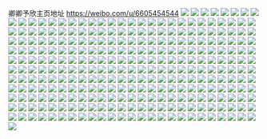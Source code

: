 卿卿予欣主页地址 https://weibo.com/u/6605454544 
![](https://wx4.sinaimg.cn/mw2000/007d1Otqgy1h7ymgk0j6rj31nt2zzhdv.jpg) 
![](https://wx4.sinaimg.cn/mw2000/007d1Otqgy1h7ymhkh8yvj31kj1wwkjm.jpg) 
![](https://wx4.sinaimg.cn/mw2000/007d1Otqgy1h7ymhmriejj32801o0qv5.jpg) 
![](https://wx4.sinaimg.cn/mw2000/007d1Otqgy1h7ymhnob3xj32yo1o0u0x.jpg) 
![](https://wx4.sinaimg.cn/mw2000/007d1Otqgy1h7ncwkfshkj30u01e0wpr.jpg) 
![](https://wx4.sinaimg.cn/mw2000/007d1Otqgy1h7ncwl9rxqj310c0u0456.jpg) 
![](https://wx4.sinaimg.cn/mw2000/007d1Otqgy1h7kf5c3781j31s91mckjl.jpg) 
![](https://wx4.sinaimg.cn/mw2000/007d1Otqgy1h7kf5erff5j31o01ge7wh.jpg) 
![](https://wx4.sinaimg.cn/mw2000/007d1Otqgy1h7kf54pvkgj30u0140thc.jpg) 
![](https://wx4.sinaimg.cn/mw2000/007d1Otqgy1h7infftd7wj31ha1fy4qp.jpg) 
![](https://wx4.sinaimg.cn/mw2000/007d1Otqgy1h7ingqogl0j33402c0npf.jpg) 
![](https://wx4.sinaimg.cn/mw2000/007d1Otqgy1h7ingor0ooj32c0340npe.jpg) 
![](https://wx4.sinaimg.cn/mw2000/007d1Otqgy1h7ings6sb0j33402c0x6q.jpg) 
![](https://wx4.sinaimg.cn/mw2000/007d1Otqgy1h7ingtw4a2j33402c0npe.jpg) 
![](https://wx4.sinaimg.cn/mw2000/007d1Otqgy1h7ingwdojfj31r32nvnpd.jpg) 
![](https://wx4.sinaimg.cn/mw2000/007d1Otqgy1h7hfmbble3j30uf0u0jy1.jpg) 
![](https://wx4.sinaimg.cn/mw2000/007d1Otqgy1h7fokrldx4j30w90u043b.jpg) 
![](https://wx4.sinaimg.cn/mw2000/007d1Otqgy1h7f4btq3y5j32801o01ky.jpg) 
![](https://wx4.sinaimg.cn/mw2000/007d1Otqgy1h7av6ipynjj31av2gx4qq.jpg) 
![](https://wx4.sinaimg.cn/mw2000/007d1Otqgy1h78q97chfoj31nz1zjb2a.jpg) 
![](https://wx4.sinaimg.cn/mw2000/007d1Otqgy1h764h8mqafj30u014k7ct.jpg) 
![](https://wx4.sinaimg.cn/mw2000/007d1Otqgy1h764h9imorj30u0140wlq.jpg) 
![](https://wx4.sinaimg.cn/mw2000/007d1Otqgy1h70fbxsg7mj30up0v2din.jpg) 
![](https://wx4.sinaimg.cn/mw2000/007d1Otqgy1h70fc5rlhmj30wp0vbwi1.jpg) 
![](https://wx4.sinaimg.cn/mw2000/007d1Otqgy1h6z4gz0hnyj30u0140qc1.jpg) 
![](https://wx4.sinaimg.cn/mw2000/007d1Otqgy1h6z4h06edij30u00u07ck.jpg) 
![](https://wx4.sinaimg.cn/mw2000/007d1Otqgy1h6y31czsb7j30vc15s7m5.jpg) 
![](https://wx4.sinaimg.cn/mw2000/007d1Otqgy1h6xupv8e5fj30u01407gm.jpg) 
![](https://wx4.sinaimg.cn/mw2000/007d1Otqgy1h6xupw1pjrj30u00u042i.jpg) 
![](https://wx4.sinaimg.cn/mw2000/007d1Otqgy1h6xupwplbyj30u00u0jvu.jpg) 
![](https://wx4.sinaimg.cn/mw2000/007d1Otqgy1h6w0t2kpwaj30xr0upn7y.jpg) 
![](https://wx4.sinaimg.cn/mw2000/007d1Otqgy1h6w0t3ens3j30vb0vmws3.jpg) 
![](https://wx4.sinaimg.cn/mw2000/007d1Otqgy1h6w0t4nkskj32c02c0x6p.jpg) 
![](https://wx4.sinaimg.cn/mw2000/007d1Otqgy1h5bxmn0k21j30vc17uqos.jpg) 
![](https://wx4.sinaimg.cn/mw2000/007d1Otqgy1h5bxmnrjvgj30yn0vcal6.jpg) 
![](https://wx4.sinaimg.cn/mw2000/007d1Otqgy1h5be1dtb4uj30k00zk11v.jpg) 
![](https://wx4.sinaimg.cn/mw2000/007d1Otqgy1h5be1ew7lgj315s0vcwuq.jpg) 
![](https://wx4.sinaimg.cn/mw2000/007d1Otqgy1h5be1fnpgbj315s0vcqem.jpg) 
![](https://wx4.sinaimg.cn/mw2000/007d1Otqgy1h5be1g0oqij315s0vctgq.jpg) 
![](https://wx4.sinaimg.cn/mw2000/007d1Otqgy1h59iswjh3bj315s0vc16s.jpg) 
![](https://wx4.sinaimg.cn/mw2000/007d1Otqgy1h59isv8i8sj30vc0umgvo.jpg) 
![](https://wx4.sinaimg.cn/mw2000/007d1Otqgy1h59isxmxyxj30vb15rk40.jpg) 
![](https://wx4.sinaimg.cn/mw2000/007d1Otqgy1h59isya9xfj315s0vck22.jpg) 
![](https://wx4.sinaimg.cn/mw2000/007d1Otqgy1h552pv2ik3j30u00miaey.jpg) 
![](https://wx4.sinaimg.cn/mw2000/007d1Otqgy1h552pudzhsj30vc0ttaor.jpg) 
![](https://wx4.sinaimg.cn/mw2000/007d1Otqgy1h552pziqucj31400u0gxm.jpg) 
![](https://wx4.sinaimg.cn/mw2000/007d1Otqgy1h552pvnmxfj31f10u0gwl.jpg) 
![](https://wx4.sinaimg.cn/mw2000/007d1Otqgy1h552pw5lznj31400u0n4x.jpg) 
![](https://wx4.sinaimg.cn/mw2000/007d1Otqgy1h552py7bzaj30u00u0tgm.jpg) 
![](https://wx4.sinaimg.cn/mw2000/007d1Otqgy1h552pysx7sj30zi0gejvh.jpg) 
![](https://wx4.sinaimg.cn/mw2000/007d1Otqgy1h552pxs7xoj30lp0ug0z2.jpg) 
![](https://wx4.sinaimg.cn/mw2000/007d1Otqgy1h552r4d3izj30u00wo101.jpg) 
![](https://wx4.sinaimg.cn/mw2000/007d1Otqgy1h50owgozvrj32c0340b2d.jpg) 
![](https://wx4.sinaimg.cn/mw2000/007d1Otqgy1h4w6ja316ej315s0vcdtk.jpg) 
![](https://wx4.sinaimg.cn/mw2000/007d1Otqgy1h4w6jd5i8aj33402c01l1.jpg) 
![](https://wx4.sinaimg.cn/mw2000/007d1Otqgy1h4w6jft90ij32ll23d4qr.jpg) 
![](https://wx4.sinaimg.cn/mw2000/007d1Otqgy1h4w6j82wvoj333z280b2b.jpg) 
![](https://wx4.sinaimg.cn/mw2000/007d1Otqgy1h4w6jisuqnj33402c0qv8.jpg) 
![](https://wx4.sinaimg.cn/mw2000/007d1Otqgy1h4w6jmir45j33402c0u11.jpg) 
![](https://wx4.sinaimg.cn/mw2000/007d1Otqgy1h4w6joggkwj32c02987wi.jpg) 
![](https://wx4.sinaimg.cn/mw2000/007d1Otqgy1h4w6jrevryj333z24q7wj.jpg) 
![](https://wx4.sinaimg.cn/mw2000/007d1Otqgy1h4w6js817dj30vb10cn71.jpg) 
![](https://wx4.sinaimg.cn/mw2000/007d1Otqgy1h4uxmzlrjmj30u00u6tdr.jpg) 
![](https://wx4.sinaimg.cn/mw2000/007d1Otqgy1h4uxovfdw9j30u00vcwjj.jpg) 
![](https://wx4.sinaimg.cn/mw2000/007d1Otqgy1h4ui2u6qzbj326c25ae81.jpg) 
![](https://wx4.sinaimg.cn/mw2000/007d1Otqgy1h4ui2sxamzj32c02c0e82.jpg) 
![](https://wx4.sinaimg.cn/mw2000/007d1Otqgy1h4sadvs2uqj31400u0ajt.jpg) 
![](https://wx4.sinaimg.cn/mw2000/007d1Otqgy1h4sadwj25dj31400u0wiu.jpg) 
![](https://wx4.sinaimg.cn/mw2000/007d1Otqgy1h4sadxli5wj31400u0q8y.jpg) 
![](https://wx4.sinaimg.cn/mw2000/007d1Otqgy1h4sadyfv3cj31400u0q7w.jpg) 
![](https://wx4.sinaimg.cn/mw2000/007d1Otqgy1h4sadzg7l6j31400u0dlh.jpg) 
![](https://wx4.sinaimg.cn/mw2000/007d1Otqgy1h4sae0br33j313y0u079i.jpg) 
![](https://wx4.sinaimg.cn/mw2000/007d1Otqgy1h4sae1s9oij31400u043m.jpg) 
![](https://wx4.sinaimg.cn/mw2000/007d1Otqgy1h4sae2rkbvj31400u0gqw.jpg) 
![](https://wx4.sinaimg.cn/mw2000/007d1Otqgy1h4sadupnt3j31400u0qbi.jpg) 
![](https://wx4.sinaimg.cn/mw2000/007d1Otqgy1h4rky02g54j30zk0zkti5.jpg) 
![](https://wx4.sinaimg.cn/mw2000/007d1Otqgy1h4rkxzaun0j311v0shwpv.jpg) 
![](https://wx4.sinaimg.cn/mw2000/007d1Otqgy1h4reqq11jlj30zg1baq6i.jpg) 
![](https://wx4.sinaimg.cn/mw2000/007d1Otqgy1h4r30lgtgqj33402c0qv8.jpg) 
![](https://wx4.sinaimg.cn/mw2000/007d1Otqgy1h4r30mg5wdj31zs1q8kjl.jpg) 
![](https://wx4.sinaimg.cn/mw2000/007d1Otqgy1h4qi8eggxij30u00u00w3.jpg) 
![](https://wx4.sinaimg.cn/mw2000/007d1Otqgy1h4qi8f9afyj31400u046p.jpg) 
![](https://wx4.sinaimg.cn/mw2000/007d1Otqgy1h4qi8dw6bcj31400u0gus.jpg) 
![](https://wx4.sinaimg.cn/mw2000/007d1Otqgy1h4qi8hrkxvj31400u0q8f.jpg) 
![](https://wx4.sinaimg.cn/mw2000/007d1Otqgy1h4n1xmkl9aj30hu0z6jzk.jpg) 
![](https://wx4.sinaimg.cn/mw2000/007d1Otqgy1h4n1xk50j4j30ij0w110u.jpg) 
![](https://wx4.sinaimg.cn/mw2000/007d1Otqgy1h4n1xnd8ubj30vc15snhq.jpg) 
![](https://wx4.sinaimg.cn/mw2000/007d1Otqgy1h4lsie9cjqj317s0u0k9z.jpg) 
![](https://wx4.sinaimg.cn/mw2000/007d1Otqgy1h4lsf1erqbj33402c0x6q.jpg) 
![](https://wx4.sinaimg.cn/mw2000/007d1Otqgy1h4lseu3w63j33402c0b2h.jpg) 
![](https://wx4.sinaimg.cn/mw2000/007d1Otqgy1h4lsf80x77j32bz1v1x6p.jpg) 
![](https://wx4.sinaimg.cn/mw2000/007d1Otqgy1h4lsfafu0wj33402c0e83.jpg) 
![](https://wx4.sinaimg.cn/mw2000/007d1Otqgy1h4lsfg3uouj30u00tn420.jpg) 
![](https://wx4.sinaimg.cn/mw2000/007d1Otqgy1h4h835mgx1j30x80u0qbc.jpg) 
![](https://wx4.sinaimg.cn/mw2000/007d1Otqgy1h4fipb52onj334022y1l3.jpg) 
![](https://wx4.sinaimg.cn/mw2000/007d1Otqgy1h4fiperopdj33402c0u12.jpg) 
![](https://wx4.sinaimg.cn/mw2000/007d1Otqgy1h4fipi6qxuj33402c0npi.jpg) 
![](https://wx4.sinaimg.cn/mw2000/007d1Otqgy1h4fip7l6g2j33402c01kz.jpg) 
![](https://wx4.sinaimg.cn/mw2000/007d1Otqgy1h4fipkvtc3j33402c0e83.jpg) 
![](https://wx4.sinaimg.cn/mw2000/007d1Otqgy1h4fipne3jij33402c0u0z.jpg) 
![](https://wx4.sinaimg.cn/mw2000/007d1Otqgy1h4fipprte0j33402c07wj.jpg) 
![](https://wx4.sinaimg.cn/mw2000/007d1Otqgy1h4fips5logj33402c0kjm.jpg) 
![](https://wx4.sinaimg.cn/mw2000/007d1Otqgy1h4fipty8crj33402c01kz.jpg) 
![](https://wx4.sinaimg.cn/mw2000/007d1Otqgy1h4fiq0s8chj334029h7wj.jpg) 
![](https://wx4.sinaimg.cn/mw2000/007d1Otqgy1h4fipz1p9kj33402c0x6q.jpg) 
![](https://wx4.sinaimg.cn/mw2000/007d1Otqgy1h4fiq2jc16j315s0vcngu.jpg) 
![](https://wx4.sinaimg.cn/mw2000/007d1Otqgy1h4dmug9zcfj329i23eqv5.jpg) 
![](https://wx4.sinaimg.cn/mw2000/007d1Otqgy1h4dmuece0kj33402c04qr.jpg) 
![](https://wx4.sinaimg.cn/mw2000/007d1Otqgy1h4dmuhf5s2j33402c0qv6.jpg) 
![](https://wx4.sinaimg.cn/mw2000/007d1Otqgy1h4dmuinf52j32c02c0qv5.jpg) 
![](https://wx4.sinaimg.cn/mw2000/007d1Otqgy1h4dmujuaxjj32c02c01ky.jpg) 
![](https://wx4.sinaimg.cn/mw2000/007d1Otqgy1h4dmul2h4yj32c02c0npd.jpg) 
![](https://wx4.sinaimg.cn/mw2000/007d1Otqgy1h49ttgxwbhj33402c01kz.jpg) 
![](https://wx4.sinaimg.cn/mw2000/007d1Otqgy1h49ttj5bpuj322728be82.jpg) 
![](https://wx4.sinaimg.cn/mw2000/007d1Otqgy1h49ttdtij8j30vc15sals.jpg) 
![](https://wx4.sinaimg.cn/mw2000/007d1Otqgy1h49ttmzscuj32c02c0kjm.jpg) 
![](https://wx4.sinaimg.cn/mw2000/007d1Otqgy1h49ttspyslj32c02c0b2b.jpg) 
![](https://wx4.sinaimg.cn/mw2000/007d1Otqgy1h49ttyv69oj33401yjkjo.jpg) 
![](https://wx4.sinaimg.cn/mw2000/007d1Otqgy1h49tu3ptqlj30v91vokjl.jpg) 
![](https://wx4.sinaimg.cn/mw2000/007d1Otqgy1h49tu607e2j30v91vokjl.jpg) 
![](https://wx4.sinaimg.cn/mw2000/007d1Otqgy1h49tu6m9cnj30lp12jn6i.jpg) 
![](https://wx4.sinaimg.cn/mw2000/007d1Otqgy1h48qife39tj315s0vcqlh.jpg) 
![](https://wx4.sinaimg.cn/mw2000/007d1Otqgy1h48qih1a32j33402c07wj.jpg) 
![](https://wx4.sinaimg.cn/mw2000/007d1Otqgy1h48qiimaa6j33402c0b2a.jpg) 
![](https://wx4.sinaimg.cn/mw2000/007d1Otqgy1h48qiebirmj33401rlnpd.jpg) 
![](https://wx4.sinaimg.cn/mw2000/007d1Otqgy1h48qik7s4aj33402c0kjl.jpg) 
![](https://wx4.sinaimg.cn/mw2000/007d1Otqgy1h48qillji7j32c01llu0x.jpg) 
![](https://wx4.sinaimg.cn/mw2000/007d1Otqgy1h46hbzl394j315s0vc7nl.jpg) 
![](https://wx4.sinaimg.cn/mw2000/007d1Otqgy1h46hc1ta9cj33402c0x6q.jpg) 
![](https://wx4.sinaimg.cn/mw2000/007d1Otqgy1h468cv2y9mj30vc0vck4p.jpg) 
![](https://wx4.sinaimg.cn/mw2000/007d1Otqgy1h468cw5jczj33402c04qr.jpg) 
![](https://wx4.sinaimg.cn/mw2000/007d1Otqgy1h468cxdykdj33402c0hdu.jpg) 
![](https://wx4.sinaimg.cn/mw2000/007d1Otqgy1h468cz4pvaj33402c0u0y.jpg) 
![](https://wx4.sinaimg.cn/mw2000/007d1Otqgy1h468cty3ptj33402c0b2b.jpg) 
![](https://wx4.sinaimg.cn/mw2000/007d1Otqgy1h468d0fbvrj33402c0npe.jpg) 
![](https://wx4.sinaimg.cn/mw2000/007d1Otqgy1h452pmdtmuj33402c0npe.jpg) 
![](https://wx4.sinaimg.cn/mw2000/007d1Otqgy1h452pnx0v2j3340248e82.jpg) 
![](https://wx4.sinaimg.cn/mw2000/007d1Otqgy1h452pp518ij33402c0hdu.jpg) 
![](https://wx4.sinaimg.cn/mw2000/007d1Otqgy1h452pkylozj33402c0npe.jpg) 
![](https://wx4.sinaimg.cn/mw2000/007d1Otqgy1h452pqnqg8j33402c0qv6.jpg) 
![](https://wx4.sinaimg.cn/mw2000/007d1Otqgy1h452psaaunj33402c07wi.jpg) 
![](https://wx4.sinaimg.cn/mw2000/007d1Otqgy1h452pvcum3j33402c0b2c.jpg) 
![](https://wx4.sinaimg.cn/mw2000/007d1Otqgy1h452pwtcewj33402c0b2a.jpg) 
![](https://wx4.sinaimg.cn/mw2000/007d1Otqgy1h452pyi9kpj33402c0qv6.jpg) 
![](https://wx4.sinaimg.cn/mw2000/007d1Otqgy1h452pzy90wj33402c0u0y.jpg) 
![](https://wx4.sinaimg.cn/mw2000/007d1Otqgy1h452q1hxpjj32c01ufnpd.jpg) 
![](https://wx4.sinaimg.cn/mw2000/007d1Otqgy1h452q2wbu6j33402c0u0y.jpg) 
![](https://wx4.sinaimg.cn/mw2000/007d1Otqgy1h452q55bqmj32c0340b2a.jpg) 
![](https://wx4.sinaimg.cn/mw2000/007d1Otqgy1h452q6xaczj32c028x4qq.jpg) 
![](https://wx4.sinaimg.cn/mw2000/007d1Otqgy1h452q89fp9j32c02c0hdt.jpg) 
![](https://wx4.sinaimg.cn/mw2000/007d1Otqgy1h452mlq2tuj315s0vc7h3.jpg) 
![](https://wx4.sinaimg.cn/mw2000/007d1Otqgy1h41mup4i2rj31400u0k2q.jpg) 
![](https://wx4.sinaimg.cn/mw2000/007d1Otqgy1h413oh64y0j315s0vctn8.jpg) 
![](https://wx4.sinaimg.cn/mw2000/007d1Otqgy1h413oi3e8tj30v20tzk15.jpg) 
![](https://wx4.sinaimg.cn/mw2000/007d1Otqgy1h410mr3unlj315s0vcqkw.jpg) 
![](https://wx4.sinaimg.cn/mw2000/007d1Otqgy1h410mrk0ojj30vx0jwdne.jpg) 
![](https://wx4.sinaimg.cn/mw2000/007d1Otqgy1h410mocxavj33402c0u0y.jpg) 
![](https://wx4.sinaimg.cn/mw2000/007d1Otqgy1h410muxpglj33402c0qv7.jpg) 
![](https://wx4.sinaimg.cn/mw2000/007d1Otqgy1h40iu69tngj31400u0wnj.jpg) 
![](https://wx4.sinaimg.cn/mw2000/007d1Otqgy1h40iu7h003j30u00u079t.jpg) 
![](https://wx4.sinaimg.cn/mw2000/007d1Otqgy1h40iu99xccj31400u0gwo.jpg) 
![](https://wx4.sinaimg.cn/mw2000/007d1Otqgy1h40iub18xjj30u01sz49u.jpg) 
![](https://wx4.sinaimg.cn/mw2000/007d1Otqgy1h40iucihpwj30u01sz49h.jpg) 
![](https://wx4.sinaimg.cn/mw2000/007d1Otqgy1h40ivvoa5mj30u01szqe8.jpg) 
![](https://wx4.sinaimg.cn/mw2000/007d1Otqgy1h3zm5z44ujj30py0fsn1g.jpg) 
![](https://wx4.sinaimg.cn/mw2000/007d1Otqgy1h3zm6kmfsjj331j1ymnpd.jpg) 
![](https://wx4.sinaimg.cn/mw2000/007d1Otqgy1h3zm6lzgsyj31kw16oazi.jpg) 
![](https://wx4.sinaimg.cn/mw2000/007d1Otqgy1h3zm6ombdyj333z2bzb2b.jpg) 
![](https://wx4.sinaimg.cn/mw2000/007d1Otqgy1h3zm7mt7hfj31400u07am.jpg) 
![](https://wx4.sinaimg.cn/mw2000/007d1Otqgy1h3y7wy1zm0j333z2bzx6s.jpg) 
![](https://wx4.sinaimg.cn/mw2000/007d1Otqgy1h3y7x0zsy5j333z2bzkjo.jpg) 
![](https://wx4.sinaimg.cn/mw2000/007d1Otqgy1h3y7x4irloj33402c0kjo.jpg) 
![](https://wx4.sinaimg.cn/mw2000/007d1Otqgy1h3y7x90rplj33402c0u0y.jpg) 
![](https://wx4.sinaimg.cn/mw2000/007d1Otqgy1h3y7wusq6sj33402c0e81.jpg) 
![](https://wx4.sinaimg.cn/mw2000/007d1Otqgy1h3y7x7uo0sj33402c0hdx.jpg) 
![](https://wx4.sinaimg.cn/mw2000/007d1Otqgy1h3wjadayt6j30v91b0nbs.jpg) 
![](https://wx4.sinaimg.cn/mw2000/007d1Otqgy1h3wfeaaspoj30sf0qmqag.jpg) 
![](https://wx4.sinaimg.cn/mw2000/007d1Otqgy1h3va97lpggj30v91voqbg.jpg) 
![](https://wx4.sinaimg.cn/mw2000/007d1Otqgy1h3tyf8akcuj30v90h2tht.jpg) 
![](https://wx4.sinaimg.cn/mw2000/007d1Otqgy1h3tyf9ar5yj30v30h8jxw.jpg) 
![](https://wx4.sinaimg.cn/mw2000/007d1Otqgy1h3tyfdrq5wj33402c0b2c.jpg) 
![](https://wx4.sinaimg.cn/mw2000/007d1Otqgy1h3tyfgqhguj33402c0e83.jpg) 
![](https://wx4.sinaimg.cn/mw2000/007d1Otqgy1h3tyfjfu9kj33402c01l0.jpg) 
![](https://wx4.sinaimg.cn/mw2000/007d1Otqgy1h3tyfmc91mj33402c0kjo.jpg) 
![](https://wx4.sinaimg.cn/mw2000/007d1Otqgy1h3tyf7orfjj334023shdw.jpg) 
![](https://wx4.sinaimg.cn/mw2000/007d1Otqgy1h3tyfniscmj325129tkjm.jpg) 
![](https://wx4.sinaimg.cn/mw2000/007d1Otqgy1h3tyfp8toyj32c02gtb2c.jpg) 
![](https://wx4.sinaimg.cn/mw2000/007d1Otqgy1h3tyf42mrkj333z28f7wk.jpg) 
![](https://wx4.sinaimg.cn/mw2000/007d1Otqgy1h3tyfrih6pj32pk1qeb2a.jpg) 
![](https://wx4.sinaimg.cn/mw2000/007d1Otqgy1h3tyftfvcmj334029wb2d.jpg) 
![](https://wx4.sinaimg.cn/mw2000/007d1Otqgy1h3u52lmzidj33402c04qw.jpg) 
![](https://wx4.sinaimg.cn/mw2000/007d1Otqgy1h3u52pvgsgj32c0340qv8.jpg) 
![](https://wx4.sinaimg.cn/mw2000/007d1Otqgy1h3t22unthvj315s0vctto.jpg) 
![](https://wx4.sinaimg.cn/mw2000/007d1Otqgy1h3t233vr0mj33402c07wi.jpg) 
![](https://wx4.sinaimg.cn/mw2000/007d1Otqly1h3q6jwpesyj31400u0wla.jpg) 
![](https://wx4.sinaimg.cn/mw2000/007d1Otqly1h3q6jvhl77j31400u0do8.jpg) 
![](https://wx4.sinaimg.cn/mw2000/007d1Otqly1h3pi67ma8dj30v90f43zl.jpg) 
![](https://wx4.sinaimg.cn/mw2000/007d1Otqgy1h3p1a9ic4hj30xg0jx42h.jpg) 
![](https://wx4.sinaimg.cn/mw2000/007d1Otqgy1h3o7n7c3itj31400u0wib.jpg) 
![](https://wx4.sinaimg.cn/mw2000/007d1Otqgy1h3o7n6krm3j31400u0jum.jpg) 
![](https://wx4.sinaimg.cn/mw2000/007d1Otqgy1h3o7n7wwnpj31400u042a.jpg) 
![](https://wx4.sinaimg.cn/mw2000/007d1Otqgy1h3o7n8lhp6j31400u00xa.jpg) 
![](https://wx4.sinaimg.cn/mw2000/007d1Otqgy1h3nv4ptp5gj31940u0dml.jpg) 
![](https://wx4.sinaimg.cn/mw2000/007d1Otqgy1h3nv4qrkadj30u0172q9j.jpg) 
![](https://wx4.sinaimg.cn/mw2000/007d1Otqgy1h3mpv8bmbzj31160u0tj6.jpg) 
![](https://wx4.sinaimg.cn/mw2000/007d1Otqgy1h3m2blh1a0j30u0140jzm.jpg) 
![](https://wx4.sinaimg.cn/mw2000/007d1Otqgy1h3m2bmlqn5j30k010kgqn.jpg) 
![](https://wx4.sinaimg.cn/mw2000/007d1Otqgy1h3m2boc8f2j30k010o43s.jpg) 
![](https://wx4.sinaimg.cn/mw2000/007d1Otqgy1h3m2bkaqauj31400u0agc.jpg) 
![](https://wx4.sinaimg.cn/mw2000/007d1Otqgy1h3m2btarafj31400u0dm2.jpg) 
![](https://wx4.sinaimg.cn/mw2000/007d1Otqgy1h3m2bue169j31400u0dnr.jpg) 
![](https://wx4.sinaimg.cn/mw2000/007d1Otqgy1h3g6n1z0slj30d50es76p.jpg) 
![](https://wx4.sinaimg.cn/mw2000/007d1Otqgy1h3g6n4bg1ij33402c0b2b.jpg) 
![](https://wx4.sinaimg.cn/mw2000/007d1Otqgy1h3g6n5ogkpj32sy268b2a.jpg) 
![](https://wx4.sinaimg.cn/mw2000/007d1Otqgy1h3g6n1hn27j32s827shdw.jpg) 
![](https://wx4.sinaimg.cn/mw2000/007d1Otqgy1h3af3gint1j315s0vcwrt.jpg) 
![](https://wx4.sinaimg.cn/mw2000/007d1Otqgy1h3af3ia7yyj30vc0vcaq3.jpg) 
![](https://wx4.sinaimg.cn/mw2000/007d1Otqgy1h3af3li9d5j31yc2lunpe.jpg) 
![](https://wx4.sinaimg.cn/mw2000/007d1Otqgy1h3af3rfnanj33402c0x6s.jpg) 
![](https://wx4.sinaimg.cn/mw2000/007d1Otqgy1h3af3sziodj329m2ufqv6.jpg) 
![](https://wx4.sinaimg.cn/mw2000/007d1Otqgy1h3af3w93vtj33402c0hdv.jpg) 
![](https://wx4.sinaimg.cn/mw2000/007d1Otqgy1h3af40b5moj33402c0qv7.jpg) 
![](https://wx4.sinaimg.cn/mw2000/007d1Otqgy1h3af45bdhlj30mi0k5jx7.jpg) 
![](https://wx4.sinaimg.cn/mw2000/007d1Otqgy1h3af447rctj33402c0e83.jpg) 
![](https://wx4.sinaimg.cn/mw2000/007d1Otqgy1h36r0q0mndj30vc15swy8.jpg) 
![](https://wx4.sinaimg.cn/mw2000/007d1Otqgy1h36r22i4cxj31n812jtxg.jpg) 
![](https://wx4.sinaimg.cn/mw2000/007d1Otqgy1h36r23kohtj30zk0k0aj3.jpg) 
![](https://wx4.sinaimg.cn/mw2000/007d1Otqgy1h24rr2f8i8j30va0rwtee.jpg) 
![](https://wx4.sinaimg.cn/mw2000/007d1Otqgy1h22hpd46alj30v71431kv.jpg) 
![](https://wx4.sinaimg.cn/mw2000/007d1Otqgy1h22hpc9lp4j30v915fnd4.jpg) 
![](https://wx4.sinaimg.cn/mw2000/007d1Otqgy1h22hpfl1bsj32bz22r4qq.jpg) 
![](https://wx4.sinaimg.cn/mw2000/007d1Otqgy1h1uatwju85j30uk7rg1l0.jpg) 
![](https://wx4.sinaimg.cn/mw2000/007d1Otqgy1h1jzhbpfbjj30u00u0n21.jpg) 
![](https://wx4.sinaimg.cn/mw2000/007d1Otqgy1h1jzi70ml3j30u00u0gr7.jpg) 
![](https://wx4.sinaimg.cn/mw2000/007d1Otqgy1h1jzhc3olkj30u40p3128.jpg) 
![](https://wx4.sinaimg.cn/mw2000/007d1Otqgy1h1jzhdnaa9j30rf0o9n5a.jpg) 
![](https://wx4.sinaimg.cn/mw2000/007d1Otqgy1h1jzhckfy2j30vc0su15h.jpg) 
![](https://wx4.sinaimg.cn/mw2000/007d1Otqgy1h1jzhesfdhj30vc0vcdmx.jpg) 
![](https://wx4.sinaimg.cn/mw2000/007d1Otqgy1h1jzham7nfj30vc0vcthf.jpg) 
![](https://wx4.sinaimg.cn/mw2000/007d1Otqgy1h1jzhcz0jej30r20oqah9.jpg) 
![](https://wx4.sinaimg.cn/mw2000/007d1Otqgy1h1jzhli5c0j30l30c1jvc.jpg) 
![](https://wx4.sinaimg.cn/mw2000/007d1Otqgy1h1im2kqze5j30v815gqhv.jpg) 
![](https://wx4.sinaimg.cn/mw2000/007d1Otqgy1h1im2lft0oj30v9156wvn.jpg) 
![](https://wx4.sinaimg.cn/mw2000/007d1Otqgy1h1im2lup53j30jx0hqdkl.jpg) 
![](https://wx4.sinaimg.cn/mw2000/007d1Otqgy1h1im2k09raj30zk0k0tmz.jpg) 
![](https://wx4.sinaimg.cn/mw2000/007d1Otqgy1h12oisrp74j30kv0sg7by.jpg) 
![](https://wx4.sinaimg.cn/mw2000/007d1Otqgy1h12oit9eadj30ry0p1jxk.jpg) 
![](https://wx4.sinaimg.cn/mw2000/007d1Otqgy1h12oitnvmcj30qw0knjxc.jpg) 
![](https://wx4.sinaimg.cn/mw2000/007d1Otqgy1h0wu9fcc13j30v80u00yr.jpg) 
![](https://wx4.sinaimg.cn/mw2000/007d1Otqgy1h0wu9g8x6zj30uo0u0tek.jpg) 
![](https://wx4.sinaimg.cn/mw2000/007d1Otqgy1h0wu9h9zxbj30u00u0q8p.jpg) 
![](https://wx4.sinaimg.cn/mw2000/007d1Otqgy1h0wu9j16v7j30u00u0n33.jpg) 
![](https://wx4.sinaimg.cn/mw2000/007d1Otqgy1h0ayhxq1yyj30u00u0af8.jpg) 
![](https://wx4.sinaimg.cn/mw2000/007d1Otqgy1h0ayhx7y6xj30u00u0dl3.jpg) 
![](https://wx4.sinaimg.cn/mw2000/007d1Otqgy1h0ayhy8ok7j30u0140tgp.jpg) 
![](https://wx4.sinaimg.cn/mw2000/007d1Otqgy1h0ayhyr108j30u00u079d.jpg) 
![](https://wx4.sinaimg.cn/mw2000/007d1Otqgy1h0ayhz6kf7j30u00u0af0.jpg) 
![](https://wx4.sinaimg.cn/mw2000/007d1Otqgy1h0ayhzq6wdj30u00u043k.jpg) 
![](https://wx4.sinaimg.cn/mw2000/007d1Otqgy1h0ayi60w55j31400u0n7s.jpg) 
![](https://wx4.sinaimg.cn/mw2000/007d1Otqgy1h0ayku5qboj31400u07fq.jpg) 
![](https://wx4.sinaimg.cn/mw2000/007d1Otqgy1h09pivtpqij30u00ymgtm.jpg) 
![](https://wx4.sinaimg.cn/mw2000/007d1Otqgy1h09pl0vs91j30u00u0djn.jpg) 
![](https://wx4.sinaimg.cn/mw2000/007d1Otqgy1gzom609xy4j30vc0vcwku.jpg) 
![](https://wx4.sinaimg.cn/mw2000/007d1Otqgy1gyxh8dg2llj32c02c0qv5.jpg) 
![](https://wx4.sinaimg.cn/mw2000/007d1Otqgy1gyuza0nluzj30xc3n74qp.jpg) 
![](https://wx4.sinaimg.cn/mw2000/007d1Otqgy1gxn01nnnkxj31o01o0e2b.jpg) 
![](https://wx4.sinaimg.cn/mw2000/007d1Otqgy1gxfy2uuz8xj31o01o04qp.jpg) 
![](https://wx4.sinaimg.cn/mw2000/007d1Otqgy1gxfy2ai385j31o01o01kx.jpg) 
![](https://wx4.sinaimg.cn/mw2000/007d1Otqgy1gxfy47qobij31o01o04qp.jpg) 
![](https://wx4.sinaimg.cn/mw2000/007d1Otqgy1gxfy49p6cej31o01o04qp.jpg) 
![](https://wx4.sinaimg.cn/mw2000/007d1Otqgy1gxfy4atdadj31o01o04qp.jpg) 
![](https://wx4.sinaimg.cn/mw2000/007d1Otqgy1gxfy4btxhmj31nz1kukj3.jpg) 
![](https://wx4.sinaimg.cn/mw2000/007d1Otqgy1gxfy4dhk32j31o01o04qp.jpg) 
![](https://wx4.sinaimg.cn/mw2000/007d1Otqgy1gxfy4ekifuj31o01o04qp.jpg) 
![](https://wx4.sinaimg.cn/mw2000/007d1Otqgy1gxfy460w7vj31o01o04qp.jpg) 
![](https://wx4.sinaimg.cn/mw2000/007d1Otqgy1gwdxu2yb6fj30yh0u0wkk.jpg) 
![](https://wx4.sinaimg.cn/mw2000/007d1Otqgy1gwdxu7v5inj30u00u0q7m.jpg) 
![](https://wx4.sinaimg.cn/mw2000/007d1Otqgy1gwdxu86zvzj30u00xzagy.jpg) 
![](https://wx4.sinaimg.cn/mw2000/007d1Otqgy1gwdxu8krt1j30v20u0dl9.jpg) 
![](https://wx4.sinaimg.cn/mw2000/007d1Otqgy1gwdxu9kd6lj30sm10jte2.jpg) 
![](https://wx4.sinaimg.cn/mw2000/007d1Otqgy1gwdxuafbtbj30u00v644c.jpg) 
![](https://wx4.sinaimg.cn/mw2000/007d1Otqgy1gd3r46bpk5j30xm0u0jxi.jpg) 
![](https://wx4.sinaimg.cn/mw2000/007d1Otqgy1gd3r45toy4j30u00u0471.jpg) 
![](https://wx4.sinaimg.cn/mw2000/007d1Otqgy1gd3r46uhdhj30u00u0465.jpg) 
